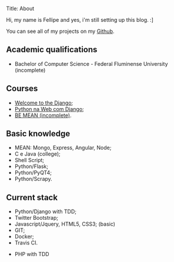 Title: About

Hi, my name is Fellipe and yes, i'm still setting up this blog. :]

You can see all of my projects on my [Github](https://github.com/delete).

## Academic qualifications

* Bachelor of Computer Science - Federal Fluminense University (incomplete)


## Courses

* [Welcome to the Django](http://welcometothedjango.com.br/);
* [Python na Web com Django](https://www.udemy.com/python-3-na-web-com-django-basico-intermediario/);
* [BE MEAN (incomplete)](http://bemean.com.br/videos/#introduction).


## Basic knowledge

* MEAN: Mongo, Express, Angular, Node;
* C e Java (college);
* Shell Script;
* Python/Flask;
* Python/PyQT4;
* Python/Scrapy.


## Current stack 

* Python/Django with TDD;
* Twitter Bootstrap;
* Javascript/Jquery, HTML5, CSS3; (basic)
* GIT;
* Docker;
* Travis CI.
- PHP with TDD